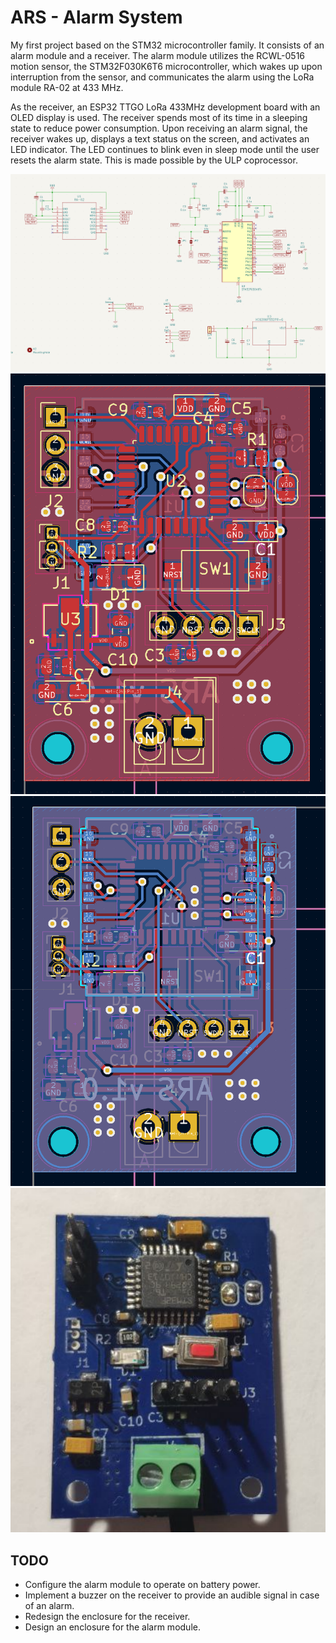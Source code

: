 # ARS - Alarm System

My first project based on the STM32 microcontroller family. It consists of an alarm module and a receiver. The alarm module utilizes the RCWL-0516 motion sensor, the STM32F030K6T6 microcontroller, which wakes up upon interruption from the sensor, and communicates the alarm using the LoRa module RA-02 at 433 MHz.

As the receiver, an ESP32 TTGO LoRa 433MHz development board with an OLED display is used. The receiver spends most of its time in a sleeping state to reduce power consumption. Upon receiving an alarm signal, the receiver wakes up, displays a text status on the screen, and activates an LED indicator. The LED continues to blink even in sleep mode until the user resets the alarm state. This is made possible by the ULP coprocessor.

<img src="docs/schematics.png"/>
<img src="docs/pcb-top.png"/>
<img src="docs/pcb-bottom.png"/>
<img src="docs/pcb.png"/>

## TODO

- Configure the alarm module to operate on battery power.
- Implement a buzzer on the receiver to provide an audible signal in case of an alarm.
- Redesign the enclosure for the receiver.
- Design an enclosure for the alarm module.
